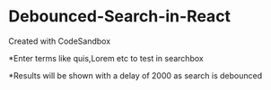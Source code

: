 # Debounced-Search-in-React
Created with CodeSandbox

*Enter terms like quis,Lorem etc to test in searchbox

*Results will be shown with a delay of 2000 as search is debounced
